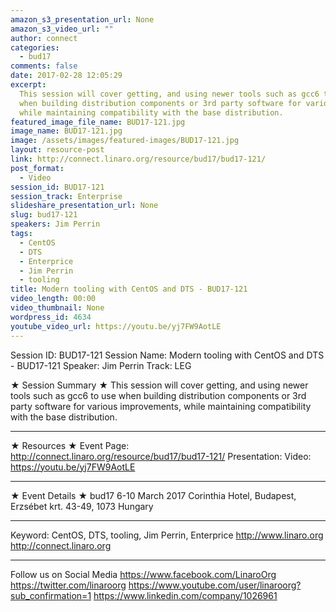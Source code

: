 ```yaml
---
amazon_s3_presentation_url: None
amazon_s3_video_url: ""
author: connect
categories:
  - bud17
comments: false
date: 2017-02-28 12:05:29
excerpt:
  This session will cover getting, and using newer tools such as gcc6 to use
  when building distribution components or 3rd party software for various improvements,
  while maintaining compatibility with the base distribution.
featured_image_file_name: BUD17-121.jpg
image_name: BUD17-121.jpg
image: /assets/images/featured-images/BUD17-121.jpg
layout: resource-post
link: http://connect.linaro.org/resource/bud17/bud17-121/
post_format:
  - Video
session_id: BUD17-121
session_track: Enterprise
slideshare_presentation_url: None
slug: bud17-121
speakers: Jim Perrin
tags:
  - CentOS
  - DTS
  - Enterprice
  - Jim Perrin
  - tooling
title: Modern tooling with CentOS and DTS - BUD17-121
video_length: 00:00
video_thumbnail: None
wordpress_id: 4634
youtube_video_url: https://youtu.be/yj7FW9AotLE
---
```


Session ID: BUD17-121
Session Name: Modern tooling with CentOS and DTS - BUD17-121
Speaker: Jim Perrin
Track: LEG

★ Session Summary ★
This session will cover getting, and using newer tools such as gcc6 to use when building distribution components or 3rd party software for various improvements, while maintaining compatibility with the base distribution.

---

★ Resources ★
Event Page: http://connect.linaro.org/resource/bud17/bud17-121/
Presentation:
Video: https://youtu.be/yj7FW9AotLE

---

★ Event Details ★
bud17
6-10 March 2017
Corinthia Hotel, Budapest,
Erzsébet krt. 43-49,
1073 Hungary

---

Keyword: CentOS, DTS, tooling, Jim Perrin, Enterprice
http://www.linaro.org
http://connect.linaro.org

---

Follow us on Social Media
https://www.facebook.com/LinaroOrg
https://twitter.com/linaroorg
https://www.youtube.com/user/linaroorg?sub_confirmation=1
https://www.linkedin.com/company/1026961
